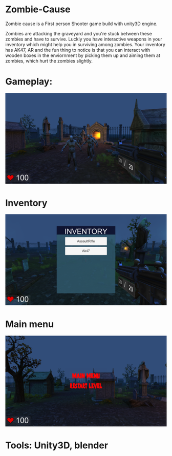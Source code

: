 # Zombie-Cause
Zombie cause is a First person Shooter game build with unity3D engine.

Zombies are attacking the graveyard and you're stuck between these zombies and have to survive. Luckly you have interactive weapons in your inventory which might help you in surviving among zombies. Your inventory has AK47, AR and the fun thing to notice is that you can interact with wooden boxes in the enviornment by picking them up and aiming them at zombies, which hurt the zombies slightly.

# Gameplay:

![Screenshot](Gameplay.png)

# Inventory

![Screenshot](inventory.png)

# Main menu

![Screenshot](Main_menu.png)

# Tools: Unity3D, blender  
